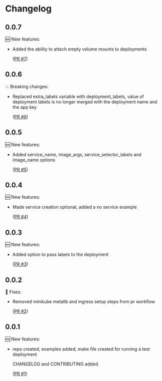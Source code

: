 # Changelog

## 0.0.7

🆕 New features:

- Added the ability to attach empty volume mounts to deployments

  ([PR #7](https://github.com/srb3/terraform-kubernetes-simple-deployment/pull/7))

## 0.0.6

💥 Breaking changes:

- Replaced extra_labels variable with deployment_labels, value of deployment labels
  is no longer merged with the deployment name and the app key

  ([PR #6](https://github.com/srb3/terraform-kubernetes-simple-deployment/pull/6))

## 0.0.5

🆕 New features:

- Added service_name, image_args, service_selector_labels and image_name options

  ([PR #5](https://github.com/srb3/terraform-kubernetes-simple-deployment/pull/5))

## 0.0.4

🆕 New features:

- Made service creation optional, added a no service example

  ([PR #4](https://github.com/srb3/terraform-kubernetes-simple-deployment/pull/4))

## 0.0.3

🆕 New features:

- Added option to pass labels to the deployment

  ([PR #3](https://github.com/srb3/terraform-kubernetes-simple-deployment/pull/3))

## 0.0.2

🔧 Fixes:

- Removed minikube metallb and ingress setup steps from pr workflow

  ([PR #2](https://github.com/srb3/terraform-kubernetes-simple-deployment/pull/2))

## 0.0.1

🆕 New features:

- repo created, examples added, make file created for
  running a test deployment

  CHANGELOG and CONTRIBUTING added.

  ([PR #1](https://github.com/srb3/terraform-kubernetes-simple-deployment/pull/1))

